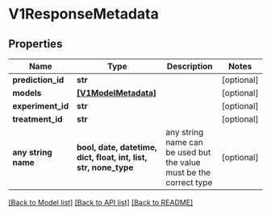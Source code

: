 # V1ResponseMetadata


## Properties
Name | Type | Description | Notes
------------ | ------------- | ------------- | -------------
**prediction_id** | **str** |  | [optional] 
**models** | [**[V1ModelMetadata]**](V1ModelMetadata.md) |  | [optional] 
**experiment_id** | **str** |  | [optional] 
**treatment_id** | **str** |  | [optional] 
**any string name** | **bool, date, datetime, dict, float, int, list, str, none_type** | any string name can be used but the value must be the correct type | [optional]

[[Back to Model list]](../README.md#documentation-for-models) [[Back to API list]](../README.md#documentation-for-api-endpoints) [[Back to README]](../README.md)


